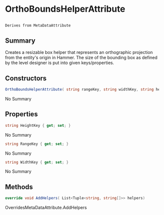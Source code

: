# OrthoBoundsHelperAttribute

## 
```c#
Derives from MetaDataAttribute
```

## Summary

Creates a resizable box helper that represents an orthographic projection from the entity's origin in Hammer.
The size of the bounding box as defined by the level designer is put into given keys/properties.
## Constructors

```c#
OrthoBoundsHelperAttribute( string rangeKey, string widthKey, string heightKey) 
```
No Summary
## Properties

```c#
string HeightKey { get; set; } 
```
No Summary
```c#
string RangeKey { get; set; } 
```
No Summary
```c#
string WidthKey { get; set; } 
```
No Summary
## Methods

```c#
override void AddHelpers( List<Tuple<string, string[]>> helpers) 
```
OverridesMetaDataAttribute.AddHelpers
